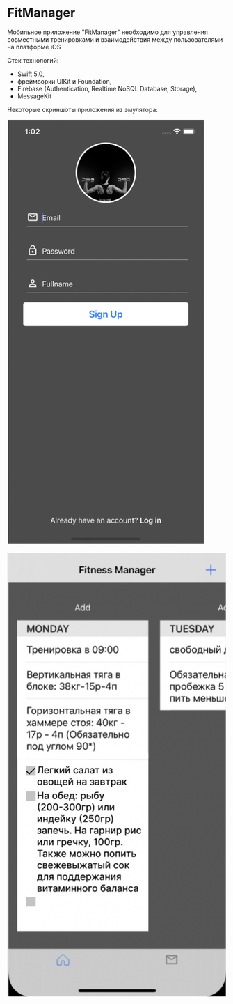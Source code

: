 # FitManager

Мобильное приложение "FitManager" необходимо для управления совместными тренировками и взаимодействия между пользователями на платформе iOS

Стек технологий:
- Swift 5.0,
- фреймворки UIKit и Foundation,
- Firebase (Authentication, Realtime NoSQL Database, Storage),
- MessageKit

Некоторые скриншоты приложения из эмулятора:

![alt text](https://raw.githubusercontent.com/AlishKZ/FitManager/main/Screenshots/Auth.png)

![alt text](https://raw.githubusercontent.com/AlishKZ/FitManager/main/Screenshots/Reg.png)

